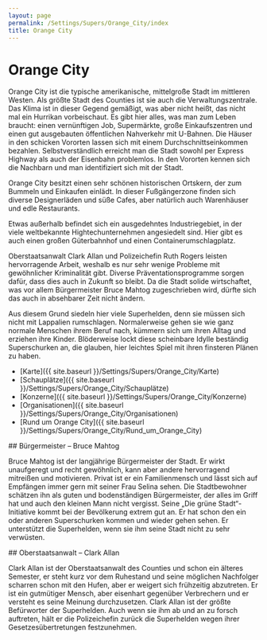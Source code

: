 ```yaml
---
layout: page
permalink: /Settings/Supers/Orange_City/index
title: Orange City
---
```


# Orange City

Orange City ist die typische amerikanische, mittelgroße Stadt im mittleren Westen. Als größte Stadt des Counties ist sie auch die Verwaltungszentrale. Das Klima ist in dieser Gegend gemäßigt, was aber nicht heißt, das nicht mal ein Hurrikan vorbeischaut. Es gibt hier alles, was man zum Leben braucht: einen vernünftigen Job, Supermärkte, große Einkaufszentren und einen gut ausgebauten öffentlichen Nahverkehr mit U-Bahnen. Die Häuser in den schicken Vororten lassen sich mit einem Durchschnittseinkommen bezahlen. Selbstverständlich erreicht man die Stadt sowohl per Express Highway als auch der Eisenbahn problemlos. In den Vororten kennen sich die Nachbarn und man identifiziert sich mit der Stadt.

Orange City besitzt einen sehr schönen historischen Ortskern, der zum Bummeln und Einkaufen einlädt. In dieser Fußgängerzone finden sich diverse Designerläden und süße Cafes, aber natürlich auch Warenhäuser und edle Restaurants.

Etwas außerhalb befindet sich ein ausgedehntes Industriegebiet, in der viele weltbekannte Hightechunternehmen angesiedelt sind. Hier gibt es auch einen großen Güterbahnhof und einen Containerumschlagplatz.

Oberstaatsanwalt Clark Allan und Polizeichefin Ruth Rogers leisten hervorragende Arbeit, weshalb es nur sehr wenige Probleme mit gewöhnlicher Kriminalität gibt. Diverse Präventationsprogramme sorgen dafür, dass dies auch in Zukunft so bleibt. Da die Stadt solide wirtschaftet, was vor allem Bürgermeister Bruce Mahtog zugeschrieben wird, dürfte sich das auch in absehbarer Zeit nicht ändern.

Aus diesem Grund siedeln hier viele Superhelden, denn sie müssen sich nicht mit Lappalien rumschlagen. Normalerweise gehen sie wie ganz normale Menschen ihrem Beruf nach, kümmern sich um ihren Alltag und erziehen ihre Kinder. Blöderweise lockt diese scheinbare Idylle beständig Superschurken an, die glauben, hier leichtes Spiel mit ihren finsteren Plänen zu haben.

- [Karte]({{ site.baseurl }}/Settings/Supers/Orange_City/Karte)
- [Schauplätze]({{ site.baseurl }}/Settings/Supers/Orange_City/Schauplätze)
- [Konzerne]({{ site.baseurl }}/Settings/Supers/Orange_City/Konzerne)
- [Organisationen]({{ site.baseurl }}/Settings/Supers/Orange_City/Organisationen)
- [Rund um Orange City]({{ site.baseurl }}/Settings/Supers/Orange_City/Rund_um_Orange_City)

<aside>
<div class="hinweis">
## Bürgermeister &ndash; Bruce Mahtog

Bruce Mahtog ist der langjährige Bürgermeister der Stadt. Er wirkt unaufgeregt und recht gewöhnlich, kann aber andere hervorragend mitreißen und motivieren. Privat ist er ein Familienmensch und lässt sich auf Empfängen immer gern mit seiner Frau Selina sehen. Die Stadtbewohner schätzen ihn als guten und bodenständigen Bürgermeister, der alles im Griff hat und auch den kleinen Mann nicht vergisst. Seine &bdquo;Die grüne Stadt&ldquo;-Initiative kommt bei der Bevölkerung extrem gut an. Er hat schon den ein oder anderen Superschurken kommen und wieder gehen sehen. Er unterstützt die Superhelden, wenn sie ihm seine Stadt nicht zu sehr verwüsten.

</div>
<div class="hinweis">
## Oberstaatsanwalt &ndash; Clark Allan

Clark Allan ist der Oberstaatsanwalt des Counties und schon ein älteres Semester, er steht kurz vor dem Ruhestand und seine möglichen Nachfolger scharren schon mit den Hufen, aber er weigert sich frühzeitig abzutreten. Er ist ein gutmütiger Mensch, aber eisenhart gegenüber Verbrechern und er versteht es seine Meinung durchzusetzen. Clark Allan ist der größte Befürworter der Superhelden. Auch wenn sie ihm ab und an zu forsch auftreten, hält er die Polizeichefin zurück die Superhelden wegen ihrer Gesetzesübertretungen festzunehmen.

</div>
</aside>
